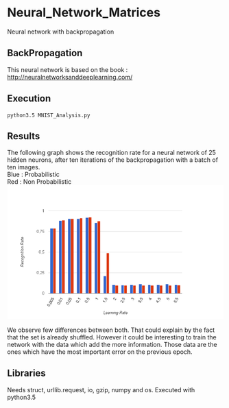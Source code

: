 # Neural_Network_Matrices
Neural network with backpropagation

## BackPropagation
This neural network is based on the book : http://neuralnetworksanddeeplearning.com/

## Execution
```
python3.5 MNIST_Analysis.py
```

## Results
The following graph shows the recognition rate for a neural network of 25 hidden neurons, after ten iterations of the backpropagation with a batch of ten images.  
Blue : Probabilistic  
Red : Non Probabilistic  
![Result](https://raw.githubusercontent.com/Jeanselme/Neural_Network_Matrices/master/images/Recognition-LearningRate.png)

We observe few differences between both. That could explain by the fact that the set is already shuffled. However it could be interesting to train the network with the data which add the more information. Those data are the ones which have the most important error on the previous epoch.

## Libraries
Needs struct, urllib.request, io, gzip, numpy and os. Executed with python3.5
